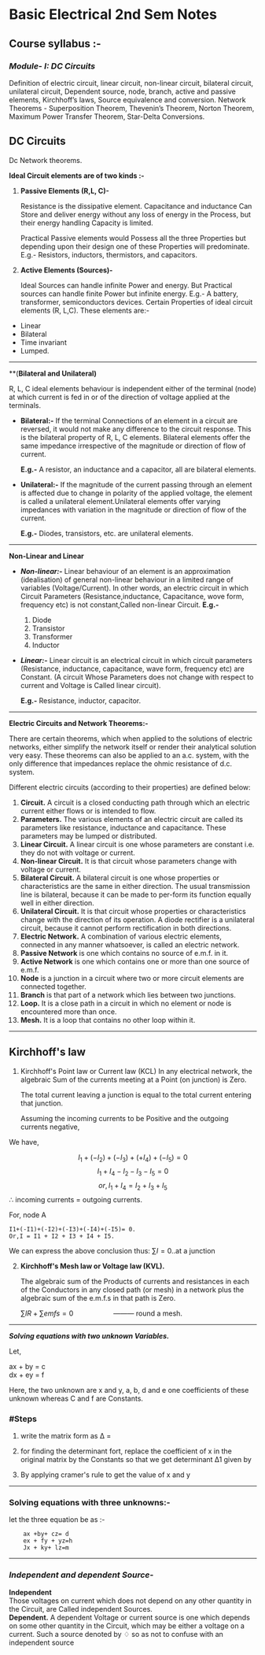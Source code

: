 # Basic Electrical 2nd Sem Notes
## Course syllabus :-
### ***Module- I: DC Circuits***
Definition of electric circuit, linear circuit, non-linear circuit, bilateral circuit, unilateral circuit, Dependent source, node, branch, active and passive elements, Kirchhoff’s laws, Source equivalence and conversion.
Network Theorems - Superposition Theorem, Thevenin’s Theorem, Norton Theorem, Maximum Power Transfer Theorem, Star-Delta Conversions.

## DC Circuits
Dc Network theorems.

**Ideal Circuit elements are of two kinds :-**
1. **Passive Elements (R,L, C)-**

    Resistance is the dissipative element. Capacitance and inductance Can
    Store and deliver energy without any loss of energy in the Process, but their energy handling Capacity is limited.

    Practical Passive elements would Possess all the three Properties but depending upon their design one of these Properties will predominate.
    E.g.- Resistors, inductors, thermistors, and capacitors.
2. **Active Elements (Sources)-**

    Ideal Sources can handle infinite Power and energy. But Practical sources
can handle finite Power but infinite energy.
E.g.- A battery, transformer, semiconductors devices.
Certain Properties of ideal circuit elements (R, L,C).
These elements are:-
- Linear
- Bilateral
- Time invariant
- Lumped.
--- 
**(**Bilateral and Unilateral)**

R, L, C ideal elements behaviour is independent either of the terminal (node) at which current is fed in or of the direction of voltage applied at the terminals.

- **Bilateral:-** If the terminal Connections of an element in a circuit are reversed, it would not make any difference to the circuit response. This is the bilateral property of R, L, C elements. Bilateral elements offer the same impedance irrespective of the magnitude or direction of flow of current.

    **E.g.-** A resistor, an inductance and a capacitor, all are bilateral elements.

- **Unilateral:-** If the magnitude of the current passing through an element is affected due to change in polarity of the applied voltage, the element is called a unilateral element.Unilateral elements offer varying impedances with variation in the magnitude or direction of flow of the current.

    **E.g.-** Diodes, transistors, etc. are unilateral elements. 
-------
**Non-Linear and Linear**

- ***Non-linear:-*** Linear behaviour of an element is an approximation (idealisation) of general non-linear behaviour in a limited range of variables (Voltage/Current).
In other words, an electric circuit in which Circuit Parameters (Resistance,inductance, Capacitance, wove form, frequency etc) is not constant,Called non-linear Circuit.
**E.g.-**
    1. Diode
    2. Transistor
    3. Transformer
    4. Inductor


- ***Linear:-*** Linear circuit is an electrical circuit in which circuit parameters (Resistance, inductance, capacitance, wave form, frequency etc) are Constant. (A circuit Whose Parameters does not change with respect to current and Voltage is Called linear circuit).

    **E.g.-** Resistance, inductor, capacitor.
---
**Electric Circuits and Network Theorems:-**

There are certain theorems, which when applied to the solutions of electric networks, either simplify the network itself or render their analytical solution very easy. These theorems can also be applied to an a.c. system, with the only difference that impedances replace the ohmic resistance of
d.c. system. 

Different electric circuits (according to their properties) are defined below:

1. **Circuit.** A circuit is a closed conducting path through which an electric current either flows or is intended to flow.
2. **Parameters.** The various elements of an electric circuit are called its parameters like resistance, inductance and capacitance. These parameters may be lumped or distributed.
3. **Linear Circuit.** A linear circuit is one whose parameters are constant i.e. they do not with voltage or current.
4. **Non-linear Circuit.** It is that circuit whose parameters change with voltage or current.
5. **Bilateral Circuit.** A bilateral circuit is one whose properties or characteristics are the same in either direction. The usual transmission line is bilateral, because it can be made to per-form its function equally well in either direction.
6. **Unilateral Circuit.** It is that circuit whose properties or characteristics change with the direction of its operation. A diode rectifier is a unilateral circuit, because it cannot perform rectification in both directions.
7. **Electric Network.** A combination of various electric elements, connected in any manner whatsoever, is called an electric network.
8. **Passive Network** is one which contains no source of e.m.f. in it.
9. **Active Network** is one which contains one or more than one source of e.m.f.
10. **Node** is a junction in a circuit where two or more circuit elements are connected together.
11. **Branch** is that part of a network which lies between two junctions.
12. **Loop.** It is a close path in a circuit in which no element or node is encountered more than once.
13. **Mesh.** It is a loop that contains no other loop within it. 

---
## Kirchhoff's law

1. Kirchhoff's Point law or Current law (KCL)
In any electrical network, the algebraic Sum of the currents meeting at a Point (on junction) is Zero.

    The total current leaving a junction is equal to the total current entering that junction.

    Assuming the incoming currents to be Positive and the outgoing currents negative,

We have,

$$I_1+(-I_2)+(-I_3)+(+I_4)+(-I_5)=0$$
$$I_1 + I_4- I_2- I_3-I_5= 0$$
$$or,I_1 + I_4 = I_2+ I_3+ I_5$$
∴ incoming currents = outgoing currents.

For, node A

    I1+(-I1)+(-I2)+(-I3)+(-I4)+(-I5)= 0.
    Or,I = I1 + I2 + I3 + I4 + I5.

We can express the above conclusion thus: $∑I = 0$..at a junction

2. **Kirchhoff's Mesh law or Voltage law (KVL).**

    The algebraic sum of the Products of currents and resistances in each
    of the Conductors in any closed path (or mesh) in a network plus the algebraic sum of the e.m.f.s in that path is Zero.


    $\sum IR + \sum emfs = 0 \hspace{5em}$ ——— round a mesh.

---
***Solving equations with two unknown Variables.***

 Let,

ax + by = c\
dx + ey = f

Here, the two unknown are x and y, a, b, d and e one coefficients of
these unknown whereas C and f are Constants.
### **#Steps**
1. write the matrix form as Δ =                                     


2. for finding the determinant fort, replace the coefficient of x in the original matrix by the Constants so that we get determinant Δ1 given by

3. By applying cramer's rule to get the value of x and y
---
### **Solving equations with three unknowns:-**
let the three equation be as :-
	    
        ax +by+ cz= d
	    ex + fy + yz=h
	    Jx + ky+ lz=m
 
---
### ***Independent and dependent Source-***
**Independent**  
Those voltages on current which does not depend on any other quantity in the Circuit, are Called independent Sources.\
**Dependent.**
A dependent Voltage or current source is one which depends on some other quantity in the Circuit, which may be either a voltage on a current. Such a source denoted by  ♢ so as not to confuse with an independent source
